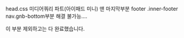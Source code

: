head.css 미디어쿼리 파트(아이패드 미니) 
맨 마지막부분 footer .inner-footer nav.gnb-bottom부분
해결 불가능....

이 부분 제외하고는 다 완료했습니다.
